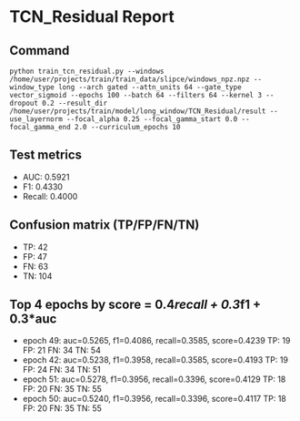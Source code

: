 # TCN_Residual Report

## Command
```
python train_tcn_residual.py --windows /home/user/projects/train/train_data/slipce/windows_npz.npz --window_type long --arch gated --attn_units 64 --gate_type vector_sigmoid --epochs 100 --batch 64 --filters 64 --kernel 3 --dropout 0.2 --result_dir /home/user/projects/train/model/long_window/TCN_Residual/result --use_layernorm --focal_alpha 0.25 --focal_gamma_start 0.0 --focal_gamma_end 2.0 --curriculum_epochs 10
```

## Test metrics
- AUC: 0.5921
- F1: 0.4330
- Recall: 0.4000
## Confusion matrix (TP/FP/FN/TN)
- TP: 42
- FP: 47
- FN: 63
- TN: 104

## Top 4 epochs by score = 0.4*recall + 0.3*f1 + 0.3*auc
- epoch 49: auc=0.5265, f1=0.4086, recall=0.3585, score=0.4239  TP: 19 FP: 21 FN: 34 TN: 54
- epoch 42: auc=0.5238, f1=0.3958, recall=0.3585, score=0.4193  TP: 19 FP: 24 FN: 34 TN: 51
- epoch 51: auc=0.5278, f1=0.3956, recall=0.3396, score=0.4129  TP: 18 FP: 20 FN: 35 TN: 55
- epoch 50: auc=0.5240, f1=0.3956, recall=0.3396, score=0.4117  TP: 18 FP: 20 FN: 35 TN: 55
